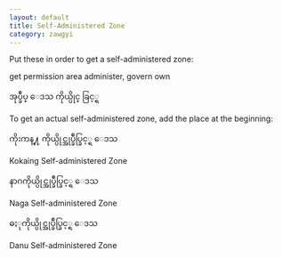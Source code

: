 ```yaml
---
layout: default
title: Self-Administered Zone
category: zawgyi
---
```


<p>Put these in order to get a self-administered zone:</p>
<p class='my'>get permission area administer, govern own</p>
<p class='hide-this'><span class='zawgyi'>အုပ္ခ်ဳပ္ ေဒသ ကိုယ္ပိုင္ ခြင့္ရ</span></p>

<p>To get an actual self-administered zone, add the place at the beginning:</p>

<p class='my'><span class='zawgyi'>ကိုးကန္႔ ကိုယ္ပိုင္အုပ္ခ်ဳပ္ခြင့္ရ ေဒသ</span></p>
<p class='hide-this'>Kokaing Self-administered Zone</p>

<p class='my'><span class='zawgyi'>နာဂကိုယ္ပိုင္အုပ္ခ်ဳပ္ခြင့္ရ ေဒသ</span></p>
<p class='hide-this'>Naga Self-administered Zone</p>

<p class='my'><span class='zawgyi'>ဓႏုကိုယ္ပိုင္အုပ္ခ်ဳပ္ခြင့္ရ ေဒသ</span></p>
<p class='hide-this'>Danu Self-administered Zone</p>
